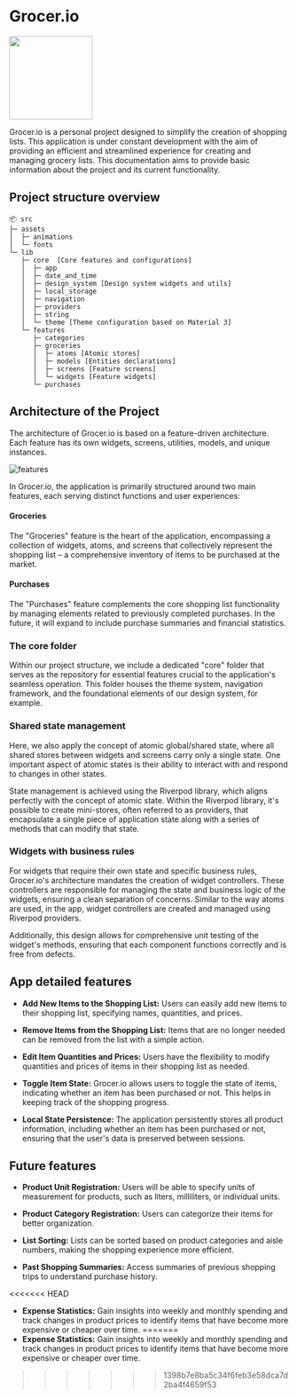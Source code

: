 # Grocer.io 
<img src="https://github.com/GabrielRegis/flutter-grocery-io/assets/34111140/13028246-5c85-4d9b-a633-13db0303d6d4" width="150" height="150">

Grocer.io is a personal project designed to simplify the creation of shopping lists. This application is under constant development with the aim of providing an efficient and streamlined experience for creating and managing grocery lists. This documentation aims to provide basic information about the project and its current functionality.


## Project structure overview

```
📦 src
├─ assets
│  ├─ animations
│  └─ fonts
└─ lib
   ├─ core  [Core features and configurations]
   │  ├─ app
   │  ├─ date_and_time
   │  ├─ design_system [Design system widgets and utils]
   │  ├─ local_storage
   │  ├─ navigation
   │  ├─ providers
   │  ├─ string
   │  └─ theme [Theme configuration based on Material 3]
   └─ features
      ├─ categories
      ├─ groceries 
      │  ├─ atoms [Atomic stores]
      │  ├─ models [Entities declarations]
      │  ├─ screens [Feature screens]
      │  └─ widgets [Feature widgets]
      └─ purchases
```


## Architecture of the Project

The architecture of Grocer.io is based on a feature-driven architecture. Each feature has its own widgets, screens, utilities, models, and unique instances. 

![features](https://github.com/GabrielRegis/flutter-grocery-io/assets/34111140/7adca5be-d951-4247-8e5a-f2501e62850e)

In Grocer.io, the application is primarily structured around two main features, each serving distinct functions and user experiences:

#### Groceries

The "Groceries" feature is the heart of the application, encompassing a collection of widgets, atoms, and screens that collectively represent the shopping list – a comprehensive inventory of items to be purchased at the market.

#### Purchases

The "Purchases" feature complements the core shopping list functionality by managing elements related to previously completed purchases. In the future, it will expand to include purchase summaries and financial statistics.

### The core folder

Within our project structure, we include a dedicated "core" folder that serves as the repository for essential features crucial to the application's seamless operation. This folder houses the theme system, navigation framework, and the foundational elements of our design system, for example.

### Shared state management

Here, we also apply the concept of atomic global/shared state, where all shared stores between widgets and screens carry only a single state. One important aspect of atomic states is their ability to interact with and respond to changes in other states.

State management is achieved using the Riverpod library, which aligns perfectly with the concept of atomic state. Within the Riverpod library, it's possible to create mini-stores, often referred to as providers, that encapsulate a single piece of application state along with a series of methods that can modify that state. 

### Widgets with business rules

For widgets that require their own state and specific business rules, Grocer.io's architecture mandates the creation of widget controllers. These controllers are responsible for managing the state and business logic of the widgets, ensuring a clean separation of concerns. Similar to the way atoms are used, in the app, widget controllers are created and managed using Riverpod providers.

Additionally, this design allows for comprehensive unit testing of the widget's methods, ensuring that each component functions correctly and is free from defects.


## App detailed features

- **Add New Items to the Shopping List:** Users can easily add new items to their shopping list, specifying names, quantities, and prices.

- **Remove Items from the Shopping List:** Items that are no longer needed can be removed from the list with a simple action.

- **Edit Item Quantities and Prices:** Users have the flexibility to modify quantities and prices of items in their shopping list as needed.

- **Toggle Item State:** Grocer.io allows users to toggle the state of items, indicating whether an item has been purchased or not. This helps in keeping track of the shopping progress.

- **Local State Persistence:** The application persistently stores all product information, including whether an item has been purchased or not, ensuring that the user's data is preserved between sessions.


## Future features

- **Product Unit Registration:** Users will be able to specify units of measurement for products, such as liters, milliliters, or individual units.

- **Product Category Registration:** Users can categorize their items for better organization.

- **List Sorting:** Lists can be sorted based on product categories and aisle numbers, making the shopping experience more efficient.

- **Past Shopping Summaries:** Access summaries of previous shopping trips to understand purchase history.

<<<<<<< HEAD
- **Expense Statistics:** Gain insights into weekly and monthly spending and track changes in product prices to identify items that have become more expensive or cheaper over time.
=======
- **Expense Statistics:** Gain insights into weekly and monthly spending and track changes in product prices to identify items that have become more expensive or cheaper over time.

>>>>>>> 1398b7e8ba5c34f6feb3e58dca7d2ba4f4659f53
